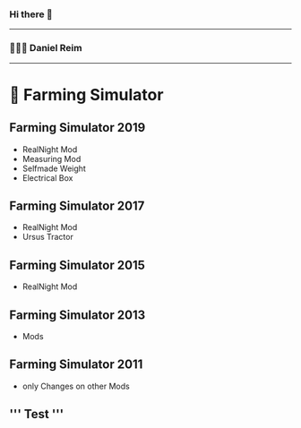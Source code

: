 ### Hi there 👋
---------------------------------------------------------------------------
### 👨🏼‍🚒 Daniel Reim 


---------------------------------------------------------------------------
# 🚜 Farming Simulator

## Farming Simulator 2019
- RealNight Mod
- Measuring Mod
- Selfmade Weight
- Electrical Box

## Farming Simulator 2017
- RealNight Mod
- Ursus Tractor

## Farming Simulator 2015
- RealNight Mod

## Farming Simulator 2013
- Mods

## Farming Simulator 2011
- only Changes on other Mods



''' Test '''
---------------------------------------------------------------------------

<!--
**Danielmodding/DanielModding** is a ✨ _special_ ✨ repository because its `README.md` (this file) appears on your GitHub profile.

Here are some ideas to get you started:

- 🔭 I’m currently working on ...
- 🌱 I’m currently learning ...
- 👯 I’m looking to collaborate on ...
- 🤔 I’m looking for help with ...
- 💬 Ask me about ...
- 📫 How to reach me: ...
- 😄 Pronouns: ...
- ⚡ Fun fact: ...
-->
